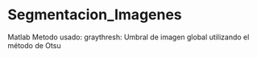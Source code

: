 # Segmentacion_Imagenes
Matlab
Metodo usado:
graythresh: Umbral de imagen global utilizando el método de Otsu
